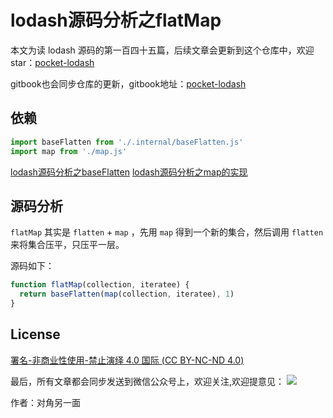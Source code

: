 # lodash源码分析之flatMap

本文为读 lodash 源码的第一百四十五篇，后续文章会更新到这个仓库中，欢迎 star：[pocket-lodash](https://github.com/yeyuqiudeng/pocket-lodash)

gitbook也会同步仓库的更新，gitbook地址：[pocket-lodash](https://www.gitbook.com/book/yeyuqiudeng/pocket-lodash/details)

## 依赖

```javascript
import baseFlatten from './.internal/baseFlatten.js'
import map from './map.js'
```
[lodash源码分析之baseFlatten](internal/baseFlatten.md)
[lodash源码分析之map的实现](./map.md)

## 源码分析

`flatMap` 其实是 `flatten` + `map` ，先用 `map` 得到一个新的集合，然后调用 `flatten` 来将集合压平，只压平一层。

源码如下：

```javascript
function flatMap(collection, iteratee) {
  return baseFlatten(map(collection, iteratee), 1)
}
```

## License

[署名-非商业性使用-禁止演绎 4.0 国际 (CC BY-NC-ND 4.0)](http://creativecommons.org/licenses/by-nc-nd/4.0/)

最后，所有文章都会同步发送到微信公众号上，欢迎关注,欢迎提意见：  ![](https://raw.githubusercontent.com/yeyuqiudeng/resource/master/images/qrcode_front-end-article.jpg) 

作者：对角另一面 